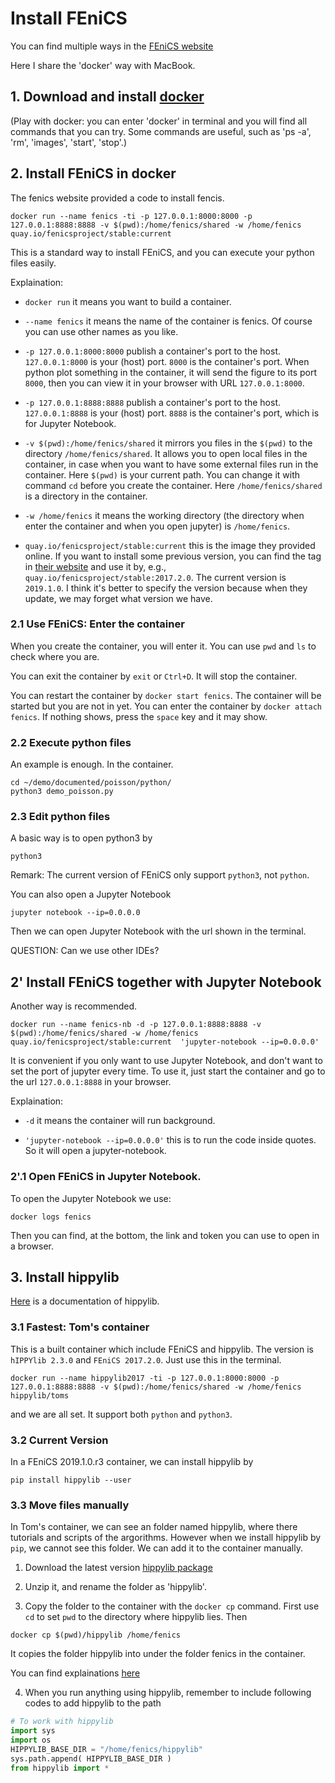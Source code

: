 # Install FEniCS

You can find multiple ways in the [FEniCS website](https://fenicsproject.org/download/)

Here I share the 'docker' way with MacBook. 

## 1. Download and install [docker](https://www.docker.com/products/docker-desktop)

(Play with docker: you can enter 'docker' in terminal and you will find all commands that you can try.
Some commands are useful, such as 'ps -a', 'rm', 'images', 'start', 'stop'.)


## 2. Install FEniCS in docker
The fenics website provided a code to install fencis.
```
docker run --name fenics -ti -p 127.0.0.1:8000:8000 -p 127.0.0.1:8888:8888 -v $(pwd):/home/fenics/shared -w /home/fenics quay.io/fenicsproject/stable:current
```
This is a standard way to install FEniCS, and you can execute your python files easily. 

Explaination:
* `docker run` 
it means you want to build a container.

* `--name fenics` 
it means the name of the container is fenics. Of course you can use other names as you like.

* `-p 127.0.0.1:8000:8000` 
publish a container's port to the host. 
`127.0.0.1:8000` is your (host) port. `8000` is the container's port.
When python plot something in the container, it will send the figure to its port `8000`, then you can view it in your browser with URL `127.0.0.1:8000`.

* `-p 127.0.0.1:8888:8888`
publish a container's port to the host. 
`127.0.0.1:8888` is your (host) port. `8888` is the container's port, which is for Jupyter Notebook.

* `-v $(pwd):/home/fenics/shared` 
it mirrors you files in the `$(pwd)` to the directory `/home/fenics/shared`. 
It allows you to open local files in the container, in case when you want to have some external files run in the container. 
Here `$(pwd)` is your current path. You can change it with command `cd` before you create the container. 
Here `/home/fenics/shared` is a directory in the container.

* `-w /home/fenics`
it means the working directory (the directory when enter the container and when you open jupyter) is `/home/fenics`. 

* `quay.io/fenicsproject/stable:current`
this is the image they provided online. 
If you want to install some previous version, you can find the tag in [their website](quay.io/fenicsproject/) 
and use it by, e.g., `quay.io/fenicsproject/stable:2017.2.0`.
The current version is `2019.1.0`. 
I think it's better to specify the version because when they update, we may forget what version we have.

### 2.1 Use FEniCS: Enter the container
When you create the container, you will enter it. 
You can use `pwd` and `ls` to check where you are. 

You can exit the container by `exit` or `Ctrl+D`. It will stop the container.

You can restart the container by `docker start fenics`. 
The container will be started but you are not in yet. 
You can enter the container by `docker attach fenics`. 
If nothing shows, press the `space` key and it may show.

### 2.2 Execute python files
An example is enough. 
In the container.
```
cd ~/demo/documented/poisson/python/
python3 demo_poisson.py
```

### 2.3 Edit python files
A basic way is to open python3 by 
```
python3
```
Remark: The current version of FEniCS only support `python3`, not `python`.

You can also open a Jupyter Notebook
```
jupyter notebook --ip=0.0.0.0 
```
Then we can open Jupyter Notebook with the url shown in the terminal.

QUESTION: Can we use other IDEs?

## 2' Install FEniCS together with Jupyter Notebook
Another way is recommended.
```
docker run --name fenics-nb -d -p 127.0.0.1:8888:8888 -v $(pwd):/home/fenics/shared -w /home/fenics quay.io/fenicsproject/stable:current  'jupyter-notebook --ip=0.0.0.0'
```
It is convenient if you only want to use Jupyter Notebook, and don't want to set the port of jupyter every time.
To use it, just start the container and go to the url `127.0.0.1:8888` in your browser.

Explaination:
* `-d` 
it means the container will run background.

* `'jupyter-notebook --ip=0.0.0.0'` this is to run the code inside quotes. So it will open a jupyter-notebook.


### 2'.1 Open FEniCS in Jupyter Notebook.
To open the Jupyter Notebook we use:  
```
docker logs fenics  
```
Then you can find, at the bottom, the link and token you can use to open in a browser.


## 3. Install hippylib
[Here](https://hippylib.github.io/documentation/) is a documentation of hippylib.

### 3.1 Fastest: Tom's container
This is a built container which include FEniCS and hippylib. 
The version is `hIPPYlib 2.3.0` and `FEniCS 2017.2.0`.
Just use this in the terminal.
```
docker run --name hippylib2017 -ti -p 127.0.0.1:8000:8000 -p 127.0.0.1:8888:8888 -v $(pwd):/home/fenics/shared -w /home/fenics hippylib/toms
```
and we are all set. It support both `python` and `python3`. 

### 3.2 Current Version
In a FEniCS 2019.1.0.r3 container, we can install hippylib by 
```
pip install hippylib --user
```

### 3.3 Move files manually
In Tom's container, we can see an folder named hippylib, where there tutorials and scripts of the argorithms. 
However when we install hippylib by `pip`, we cannot see this folder.
We can add it to the container manually.

1. Download the latest version [hippylib package](https://hippylib.github.io/download/)

2. Unzip it, and rename the folder as 'hippylib'.

3. Copy the folder to the container with the `docker cp` command. First use `cd` to set `pwd` to the directory where hippylib lies. Then
```
docker cp $(pwd)/hippylib /home/fenics
```

It copies the folder hippylib into under the folder fenics in the container.

You can find explainations [here](https://docs.docker.com/engine/reference/commandline/cp/)

4. When you run anything using hippylib, remember to include following codes to add hippylib to the path
```python
# To work with hippylib
import sys
import os
HIPPYLIB_BASE_DIR = "/home/fenics/hippylib"
sys.path.append( HIPPYLIB_BASE_DIR )
from hippylib import *
```
